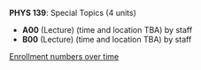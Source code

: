**PHYS 139**: Special Topics (4 units)

- **A00** (Lecture) (time and location TBA) by staff
- **B00** (Lecture) (time and location TBA) by staff

[Enrollment numbers over time](./PHYS139.tsv)

